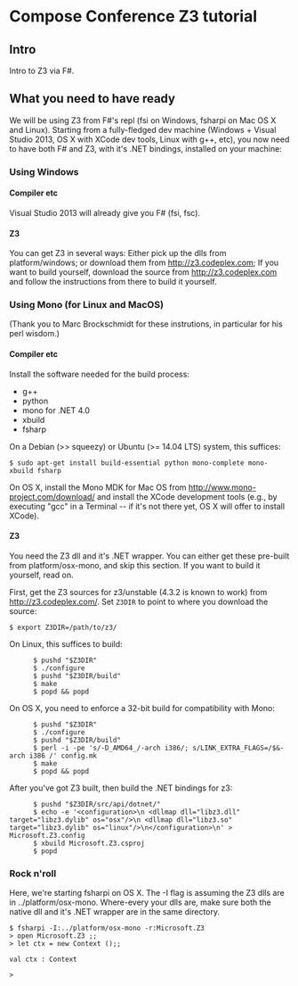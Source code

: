 
# Compose Conference Z3 tutorial

## Intro 
Intro to Z3 via F#.

## What you need to have ready

We will be using Z3 from F#'s repl (fsi on Windows, fsharpi on Mac OS X and Linux). 
Starting from a fully-fledged dev machine 
(Windows + Visual Studio 2013, OS X with XCode dev tools, Linux with g++, etc), 
you now need to have both F# and Z3, with it's .NET bindings, installed on your machine: 


### Using Windows

#### Compiler etc 

Visual Studio 2013 will already give you F# (fsi, fsc).

#### Z3 

You can get Z3 in several ways:
Either pick up the dlls from platform/windows; or download them from http://z3.codeplex.com;
If you want to build yourself, download the source from http://z3.codeplex.com and follow the instructions from there to build it yourself. 
	
	
### Using Mono (for Linux and MacOS)

(Thank you to Marc Brockschmidt for these instrutions, in particular for his perl wisdom.)  

#### Compiler etc 

Install the software needed for the build process:

  * g++
  * python
  * mono for .NET 4.0
  * xbuild
  * fsharp

On a Debian (>> squeezy) or Ubuntu (>= 14.04 LTS) system, this suffices:
```
$ sudo apt-get install build-essential python mono-complete mono-xbuild fsharp
```

On OS X, install the Mono MDK for Mac OS from
       http://www.mono-project.com/download/
and install the XCode development tools (e.g., by executing "gcc" in
a Terminal -- if it's not there yet, OS X will offer to install XCode).

#### Z3  

You need the Z3 dll and it's .NET wrapper. You can either get these pre-built from platform/osx-mono, and skip this section.
If you want to build it yourself, read on. 

First, get the Z3 sources for z3/unstable (4.3.2 is known to work) from http://z3.codeplex.com/. 
Set `Z3DIR` to point to where you download the source:

```
$ export Z3DIR=/path/to/z3/
```

On Linux, this suffices to build:

```
      $ pushd "$Z3DIR"
      $ ./configure
      $ pushd "$Z3DIR/build"
      $ make
      $ popd && popd
```

On OS X, you need to enforce a 32-bit build for compatibility with Mono:

```
      $ pushd "$Z3DIR"
      $ ./configure
      $ pushd "$Z3DIR/build"
      $ perl -i -pe 's/-D_AMD64_/-arch i386/; s/LINK_EXTRA_FLAGS=/$&-arch i386 /' config.mk
      $ make
      $ popd && popd
```

After you've got Z3 built, then build the .NET bindings for z3:

```
      $ pushd "$Z3DIR/src/api/dotnet/"
      $ echo -e '<configuration>\n <dllmap dll="libz3.dll" target="libz3.dylib" os="osx"/>\n <dllmap dll="libz3.so" target="libz3.dylib" os="linux"/>\n</configuration>\n' > Microsoft.Z3.config
      $ xbuild Microsoft.Z3.csproj
      $ popd
```


### Rock n'roll
 
Here, we're starting fsharpi on OS X. The -I flag is assuming the Z3 dlls are in ../platform/osx-mono. 
Where-every your dlls are, make sure both the native dll and it's .NET wrapper are in the same directory. 

```
$ fsharpi -I:../platform/osx-mono -r:Microsoft.Z3
> open Microsoft.Z3 ;;
> let ctx = new Context ();;

val ctx : Context

> 
```